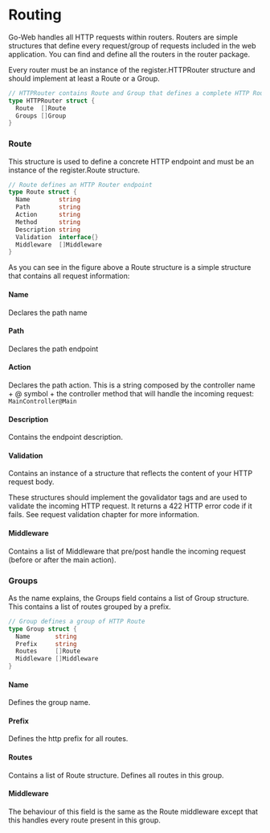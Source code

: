 # Routing
Go-Web handles all HTTP requests within routers. Routers are simple structures that define every request/group of requests included in the web application. You can find and define all the routers in the router package.

Every router must be an instance of the register.HTTPRouter structure and should implement at least a Route or a Group.

```go title="The HTTPRouter structure
// HTTPRouter contains Route and Group that defines a complete HTTP Router
type HTTPRouter struct {
  Route  []Route
  Groups []Group
}
```

### Route
This structure is used to define a concrete HTTP endpoint and must be an instance of the register.Route structure.
```go title="The Route structure"
// Route defines an HTTP Router endpoint
type Route struct {
  Name        string
  Path        string
  Action      string
  Method      string
  Description string
  Validation  interface{}
  Middleware  []Middleware
}
```
As you can see in the figure above a Route structure is a simple structure that contains all request information:

#### Name
Declares the path name
#### Path
Declares the path endpoint
#### Action
Declares the path action. This is a string composed by the controller name + @ symbol + the controller method that will handle the incoming request: `MainController@Main`
#### Description
Contains the endpoint description.
#### Validation
Contains an instance of a structure that reflects the content of your HTTP request body.

These structures should implement the govalidator tags and are used to validate the incoming HTTP request. It returns a 422 HTTP error code if it fails. See request validation chapter for more information.

#### Middleware
Contains a list of Middleware that pre/post handle the incoming request (before or after the main action).

### Groups
As the name explains, the Groups field contains a list of Group structure. This contains a list of routes grouped by a prefix.

```go title="The Group structure"
// Group defines a group of HTTP Route
type Group struct {
  Name       string
  Prefix     string
  Routes     []Route
  Middleware []Middleware
}
```

#### Name
Defines the group name.
#### Prefix
Defines the http prefix for all routes.
#### Routes
Contains a list of Route structure. Defines all routes in this group.
#### Middleware
The behaviour of this field is the same as the Route middleware except that this handles every route present in this group.